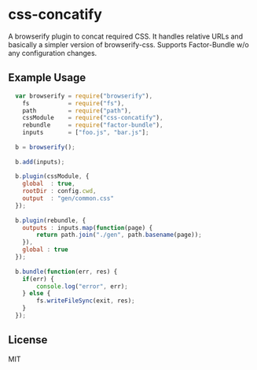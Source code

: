 # css-concatify

A browserify plugin to concat required CSS. It handles relative URLs and basically a simpler version of browserify-css.
Supports Factor-Bundle w/o any configuration changes.

## Example Usage
```javascript
  var browserify = require("browserify"),
    fs           = require("fs"),
    path         = require("path"),
    cssModule    = require("css-concatify"),
    rebundle     = require("factor-bundle"),
    inputs       = ["foo.js", "bar.js"];
    
  b = browserify();
  
  b.add(inputs);
  
  b.plugin(cssModule, {
    global  : true,
    rootDir : config.cwd,
    output  : "gen/common.css"
  });
  
  b.plugin(rebundle, {
    outputs : inputs.map(function(page) {
        return path.join("./gen", path.basename(page));
    }),
    global : true
  });
  
  b.bundle(function(err, res) {
    if(err) {
        console.log("error", err);
    } else {
        fs.writeFileSync(exit, res);
    }
  });
```
## License

MIT
